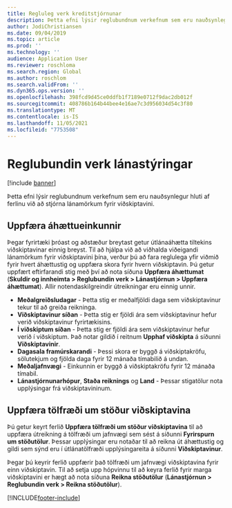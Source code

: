 ```yaml
---
title: Regluleg verk kreditstjórnunar
description: Þetta efni lýsir reglubundnum verkefnum sem eru nauðsynlegur hluti af ferlinu við að stjórna lánamörkum fyrir viðskiptavini.
author: JodiChristiansen
ms.date: 09/04/2019
ms.topic: article
ms.prod: ''
ms.technology: ''
audience: Application User
ms.reviewer: roschloma
ms.search.region: Global
ms.author: roschlom
ms.search.validFrom: ''
ms.dyn365.ops.version: ''
ms.openlocfilehash: 398fcd9d45ce0ddfb1f7189e0712f9dac2db012f
ms.sourcegitcommit: 408786b164b44bee4e16ae7c3d956034d54c3f80
ms.translationtype: MT
ms.contentlocale: is-IS
ms.lasthandoff: 11/05/2021
ms.locfileid: "7753508"
---
```

# <a name="periodic-credit-management-tasks"></a>Reglubundin verk lánastýringar

[!include [banner](../includes/banner.md)]

Þetta efni lýsir reglubundnum verkefnum sem eru nauðsynlegur hluti af ferlinu við að stjórna lánamörkum fyrir viðskiptavini.

## <a name="update-risk-scores"></a>Uppfæra áhættueinkunnir

Þegar fyrirtæki þróast og aðstæður breytast getur útlánaáhætta tiltekins viðskiptavinar einnig breyst. Til að hjálpa við að viðhalda viðeigandi lánamörkum fyrir viðskiptavini þína, verður þú að fara reglulega yfir viðmið fyrir hvert áhættustig og uppfæra skora fyrir hvern viðskiptavin. Þú getur uppfært eftirfarandi stig með því að nota síðuna **Uppfæra áhættumat** (**Skuldir og innheimta \> Reglubundin verk \> Lánastjórnun \> Uppfæra áhættumat**). Allir notendaskilgreindir útreikningar eru einnig unnir.

- **Meðalgreiðsludagar** - Þetta stig er meðalfjöldi daga sem viðskiptavinur tekur til að greiða reikninga.
- **Viðskiptavinur síðan** - Þetta stig er fjöldi ára sem viðskiptavinur hefur verið viðskiptavinur fyrirtækisins.
- **Í viðskiptum síðan** - Þetta stig er fjöldi ára sem viðskiptavinur hefur verið í viðskiptum. Það notar gildið í reitnum **Upphaf viðskipta** á síðunni **Viðskiptavinir**.
- **Dagasala framúrskarandi** - Þessi skora er byggð á viðskiptakröfu, sölutekjum og fjölda daga fyrir 12 mánaða tímabilið á undan.
- **Meðaljafnvægi** - Einkunnin er byggð á viðskiptakröfu fyrir 12 mánaða tímabil.
- **Lánastjórnunarhópur**, **Staða reiknings** og **Land** - Þessar stigatölur nota upplýsingar frá viðskiptavininum.

## <a name="update-customer-balance-statistics"></a>Uppfæra tölfræði um stöður viðskiptavina

Þú getur keyrt ferlið **Uppfæra tölfræði um stöður viðskiptavina** til að uppfæra útreikning á tölfræði um jafnvægi sem sést á síðunni **Fyrirspurn um stöðutölur**. Þessar upplýsingar eru notaðar til að reikna út áhættustig og gildi sem sýnd eru í útlánatölfræði upplýsingareita á síðunni **Viðskiptavinur**.

Þegar þú keyrir ferlið uppfærir það tölfræði um jafnvægi viðskiptavina fyrir einn viðskiptavin. Til að setja upp hópvinnu til að keyra ferlið fyrir marga viðskiptavini er hægt að nota síðuna **Reikna stöðutölur** (**Lánastjórnun \> Reglubundin verk \> Reikna stöðutölur**).


[!INCLUDE[footer-include](../../includes/footer-banner.md)]

